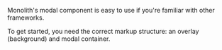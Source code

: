 Monolith's modal component is easy to use if you're familiar with other frameworks.

To get started, you need the correct markup structure: an overlay (background) and modal container.
